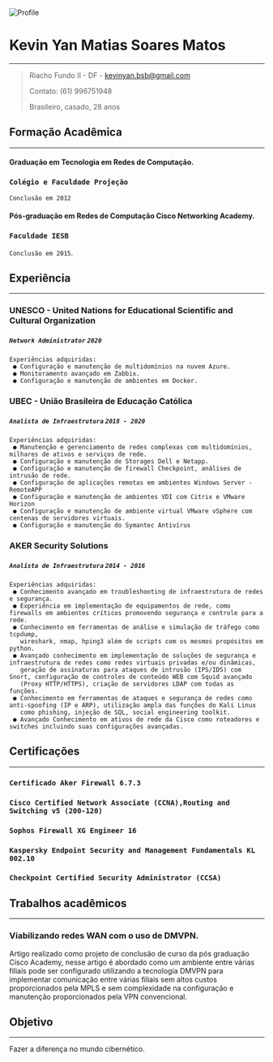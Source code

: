![Profile](https://static.wixstatic.com/media/a98016_c69da48756504eb69b977d9874483aa7~mv2.png/v1/fill/w_146,h_122,al_c,q_85,usm_0.66_1.00_0.01/perfil_PNG.webp)

# Kevin Yan Matias Soares Matos

-----
>Riacho Fundo II - DF - kevinyan.bsb@gmail.com
>
>Contato: (61) 996751948
>
>Brasileiro, casado, 28 anos

## Formação Acadêmica
----
#### Graduação em Tecnologia em Redes de Computação.
### `Colégio e Faculdade Projeção`
`Conclusão em 2012`
#### Pós-graduação em Redes de Computação Cisco Networking Academy.
### `Faculdade IESB`
`Conclusão em 2015`.

## Experiência
----
### UNESCO - United Nations for Educational Scientific and Cultural Organization
##### `Network Administrator` `2020`
````
Experiências adquiridas:
 ● Configuração e manutenção de multidomínios na nuvem Azure.
 ● Monitoramento avançado em Zabbix.
 ● Configuração e manutenção de ambientes em Docker.
````
### UBEC - União Brasileira de Educação Católica
##### `Analista de Infraestrutura` `2018 - 2020`

```` 
Experiências adquiridas:
 ● Manutenção e gerenciamento de redes complexas com multidomínios, milhares de ativos e serviços de rede.
 ● Configuração e manutenção de Storages Dell e Netapp.
 ● Configuração e manutenção de firewall Checkpoint, análises de intrusão de rede.
 ● Configuração de aplicações remotas em ambientes Windows Server - RemoteAPP
 ● Configuração e manutenção de ambientes VDI com Citrix e VMware Horizon
 ● Configuração e manutenção de ambiente virtual VMware vSphere com centenas de servidores virtuais.
 ● Configuração e manutenção do Symantec Antivírus
````
### AKER Security Solutions
##### `Analista de Infraestrutura` `2014 - 2016`

```` 
Experiências adquiridas:
 ● Conhecimento avançado em troubleshooting de infraestrutura de redes e segurança.
 ● Experiência em implementação de equipamentos de rede, como firewalls em ambientes críticos promovendo segurança e controle para a rede.
 ● Conhecimento em ferramentas de análise e simulação de tráfego como tcpdump,
   wireshark, nmap, hping3 além de scripts com os mesmos propósitos em python.
 ● Avançado conhecimento em implementação de soluções de segurança e infraestrutura de redes como redes virtuais privadas e/ou dinâmicas, 
   geração de assinaturas para ataques de intrusão (IPS/IDS) com Snort, configuração de controles de conteúdo WEB com Squid avançado 
   (Proxy HTTP/HTTPS), criação de servidores LDAP com todas as funções.
 ● Conhecimento em ferramentas de ataques e segurança de redes como anti-spoofing (IP e ARP), utilização ampla das funções do Kali Linux 
   como phishing, injeção de SQL, social engineering toolkit.
 ● Avançado Conhecimento em ativos de rede da Cisco como roteadores e switches incluindo suas configurações avançadas.
````
## Certificações
---
### `Certificado Aker Firewall 6.7.3`
### `Cisco Certified Network Associate (CCNA),Routing and Switching v5 (200-120)`
### `Sophos Firewall XG Engineer 16`
### `Kaspersky Endpoint Security and Management Fundamentals KL 002.10`
### `Checkpoint Certified Security Administrator (CCSA)`

## Trabalhos acadêmicos
---
### Viabilizando redes WAN com o uso de DMVPN.
   Artigo realizado como projeto de conclusão de curso da pós graduação Cisco Academy,
nesse artigo é abordado como um ambiente entre várias filiais pode ser configurado utilizando
a tecnologia DMVPN para implementar comunicação entre várias filiais sem altos custos
proporcionados pela MPLS e sem complexidade na configuração e manutenção proporcionados
pela VPN convencional.

## Objetivo
---
Fazer a diferença no mundo cibernético.
